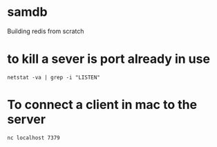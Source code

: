 # samdb
Building redis from scratch


# to kill a sever is port already in use
```netstat -va | grep -i "LISTEN"```
# To connect a client in mac to the server
```nc localhost 7379```
